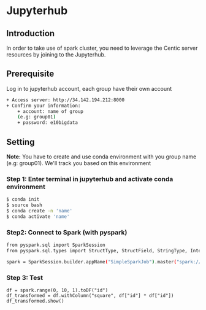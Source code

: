 # Jupyterhub
## Introduction
In order to take use of spark cluster, you need to leverage the Centic server resources by joining to the Jupyterhub. 

## Prerequisite
Log in to jupyterhub account, each group have their own account
```bash
+ Access server: http://34.142.194.212:8000
+ Confirm your information:
    + account: name of group
    (e.g: group01)
    + password: e10bigdata
```
## Setting
**Note:**  You have to create and use conda environment with you group name (e.g: group01). We'll track you based on this environment

### Step 1: Enter  terminal in jupyterhub and activate conda environment
```bash
$ conda init
$ source bash
$ conda create -n 'name'
$ conda activate 'name'
```
### Step2: Connect to Spark (with pyspark)
```bash
from pyspark.sql import SparkSession
from pyspark.sql.types import StructType, StructField, StringType, IntegerType

spark = SparkSession.builder.appName("SimpleSparkJob").master("spark://34.142.194.212:7077").getOrCreate()
```

### Step 3: Test
```
df = spark.range(0, 10, 1).toDF("id")
df_transformed = df.withColumn("square", df["id"] * df["id"])
df_transformed.show()
```
